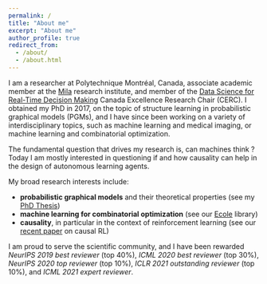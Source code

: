 ```yaml
---
permalink: /
title: "About me"
excerpt: "About me"
author_profile: true
redirect_from: 
  - /about/
  - /about.html
---
```


I am a researcher at Polytechnique Montréal, Canada, associate academic member at the [Mila](https://mila.quebec/mila/) research institute, and member of the [Data Science for Real-Time Decision Making](http://cerc-datascience.polymtl.ca) Canada Excellence Research Chair (CERC). I obtained my PhD in 2017, on the topic of structure learning in probabilistic graphical models (PGMs), and I have since been working on a variety of interdisciplinary topics, such as machine learning and medical imaging, or machine learning and combinatorial optimization.

The fundamental question that drives my research is, can machines think ? Today I am mostly interested in questioning if and how causality can help in the design of autonomous learning agents.

My broad research interests include:
- **probabilistic graphical models** and their theoretical properties (see my [PhD Thesis](https://tel.archives-ouvertes.fr/tel-01442613/document))
- **machine learning for combinatorial optimization** (see our [Ecole](https://arxiv.org/abs/2104.02828) library)
- **causality**, in particular in the context of reinforcement learning (see our [recent paper](https://arxiv.org/abs/2106.14421) on causal RL)

I am proud to serve the scientific community, and I have been rewarded _NeurIPS 2019 best reviewer_ (top 40%), _ICML 2020 best reviewer_ (top 30%), _NeurIPS 2020 top reviewer_ (top 10%), _ICLR 2021 outstanding reviewer_ (top 10%), and _ICML 2021 expert reviewer_.
